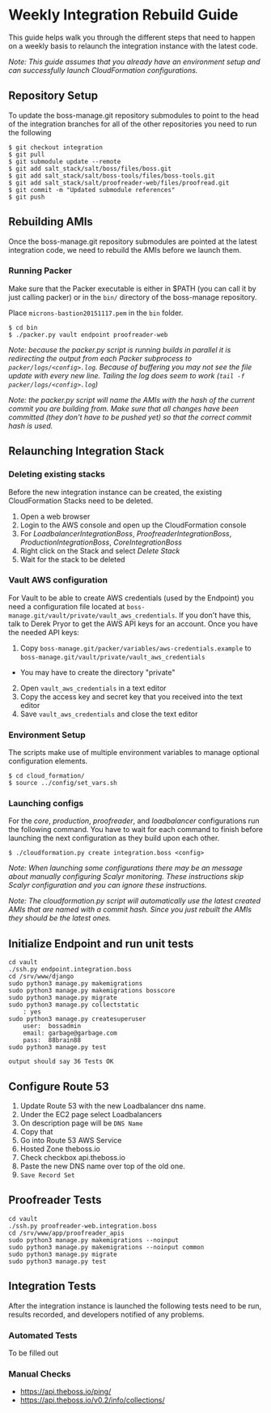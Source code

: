 # Weekly Integration Rebuild Guide

This guide helps walk you through the different steps that need to happen on a
weekly basis to relaunch the integration instance with the latest code.

*Note: This guide assumes that you already have an environment setup and can
successfully launch CloudFormation configurations.*

## Repository Setup

To update the boss-manage.git repository submodules to point to the head of the
integration branches for all of the other repositories you need to run the
following
```shell
$ git checkout integration
$ git pull
$ git submodule update --remote
$ git add salt_stack/salt/boss/files/boss.git
$ git add salt_stack/salt/boss-tools/files/boss-tools.git
$ git add salt_stack/salt/proofreader-web/files/proofread.git
$ git commit -m "Updated submodule references"
$ git push
```

## Rebuilding AMIs

Once the boss-manage.git repository submodules are pointed at the latest
integration code, we need to rebuild the AMIs before we launch them.

### Running Packer
Make sure that the Packer executable is either in $PATH (you can call it by just
calling packer) or in the `bin/` directory of the boss-manage repository.

Place `microns-bastion20151117.pem` in the `bin` folder.

```shell
$ cd bin
$ ./packer.py vault endpoint proofreader-web
```

*Note: because the packer.py script is running builds in parallel it is redirecting
the output from each Packer subprocess to `packer/logs/<config>.log`. Because of
buffering you may not see the file update with every new line. Tailing the log
does seem to work (`tail -f packer/logs/<config>.log`)*

*Note: the packer.py script will name the AMIs with the hash of the current commit
you are building from. Make sure that all changes have been committed (they don't
have to be pushed yet) so that the correct commit hash is used.*

## Relaunching Integration Stack

### Deleting existing stacks
Before the new integration instance can be created, the existing CloudFormation
Stacks need to be deleted.

1. Open a web browser
2. Login to the AWS console and open up the CloudFormation console
3. For *LoadbalancerIntegrationBoss*, *ProofreaderIntegrationBoss*,
   *ProductionIntegrationBoss*, *CoreIntegrationBoss*
  1. Right click on the Stack and select *Delete Stack*
  2. Wait for the stack to be deleted

### Vault AWS configuration
For Vault to be able to create AWS credentials (used by the Endpoint) you need a
configuration file located at `boss-manage.git/vault/private/vault_aws_credentials`.
If you don't have this, talk to Derek Pryor to get the AWS API keys for an account.
Once you have the needed API keys:

1. Copy `boss-manage.git/packer/variables/aws-credentials.example` to
`boss-manage.git/vault/private/vault_aws_credentials`
  * You may have to create the directory "private"
2. Open `vault_aws_credentials` in a text editor
3. Copy the access key and secret key that you received into the text editor
4. Save `vault_aws_credentials` and close the text editor

### Environment Setup
The scripts make use of multiple environment variables to manage optional
configuration elements.

```shell
$ cd cloud_formation/
$ source ../config/set_vars.sh
```

### Launching configs

For the *core*, *production*, *proofreader*, and *loadbalancer* configurations
run the following command. You have to wait for each command to finish before
launching the next configuration as they build upon each other.
```shell
$ ./cloudformation.py create integration.boss <config>
```

*Note: When launching some configurations there may be an message about manually
configuring Scalyr monitoring. These instructions skip Scalyr configuration and
you can ignore these instructions.*

*Note: The cloudformation.py script will automatically use the latest created AMIs
that are named with a commit hash. Since you just rebuilt the AMIs they should be
the latest ones.*

## Initialize Endpoint and run unit tests
```shell
cd vault
./ssh.py endpoint.integration.boss
cd /srv/www/django
sudo python3 manage.py makemigrations
sudo python3 manage.py makemigrations bosscore
sudo python3 manage.py migrate
sudo python3 manage.py collectstatic
	: yes
sudo python3 manage.py createsuperuser
	user:  bossadmin
	email: garbage@garbage.com
	pass:  88brain88
sudo python3 manage.py test
```
	output should say 36 Tests OK

## Configure Route 53
1. Update Route 53 with the new Loadbalancer dns name.
2. Under the EC2 page select Loadbalancers
3. On description page will be `DNS Name`
3. Copy that
4. Go into Route 53 AWS Service
5. Hosted Zone theboss.io
6. Check checkbox api.theboss.io
7. Paste the new DNS name over top of the old one.
8. `Save Record Set`


## Proofreader Tests
````shell
cd vault
./ssh.py proofreader-web.integration.boss
cd /srv/www/app/proofreader_apis
sudo python3 manage.py makemigrations --noinput
sudo python3 manage.py makemigrations --noinput common
sudo python3 manage.py migrate
sudo python3 manage.py test
````

## Integration Tests
After the integration instance is launched the following tests need to be run,
results recorded, and developers notified of any problems.


### Automated Tests
To be filled out

### Manual Checks
* https://api.theboss.io/ping/
* https://api.theboss.io/v0.2/info/collections/
